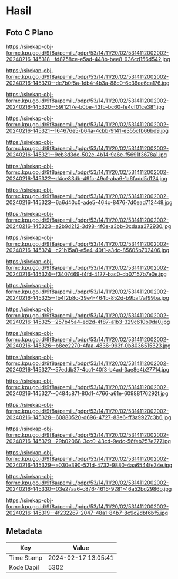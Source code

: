 # Hasil

## Foto C Plano

https://sirekap-obj-formc.kpu.go.id/9f8a/pemilu/pdpr/53/14/11/20/02/5314112002002-20240216-145318--fd8758ce-e5ad-448b-bee8-936cd156d542.jpg

https://sirekap-obj-formc.kpu.go.id/9f8a/pemilu/pdpr/53/14/11/20/02/5314112002002-20240216-145320--dc7b0f5a-1db4-4b3a-88c0-6c36ee6ca176.jpg

https://sirekap-obj-formc.kpu.go.id/9f8a/pemilu/pdpr/53/14/11/20/02/5314112002002-20240216-145320--59f1217e-b0be-43fb-bc60-fe4cf01ce381.jpg

https://sirekap-obj-formc.kpu.go.id/9f8a/pemilu/pdpr/53/14/11/20/02/5314112002002-20240216-145321--164676e5-b64a-4cbb-9141-e355cfb66bd9.jpg

https://sirekap-obj-formc.kpu.go.id/9f8a/pemilu/pdpr/53/14/11/20/02/5314112002002-20240216-145321--9eb3d3dc-502e-4b14-9a6e-f5691f3678a1.jpg

https://sirekap-obj-formc.kpu.go.id/9f8a/pemilu/pdpr/53/14/11/20/02/5314112002002-20240216-145322--d4ce83db-49fc-49cf-aba6-1a6fadd5d124.jpg

https://sirekap-obj-formc.kpu.go.id/9f8a/pemilu/pdpr/53/14/11/20/02/5314112002002-20240216-145323--6a6d40c0-ade5-464c-8476-7d0ead712448.jpg

https://sirekap-obj-formc.kpu.go.id/9f8a/pemilu/pdpr/53/14/11/20/02/5314112002002-20240216-145323--a2b9d212-3d98-4f0e-a3bb-0cdaaa372930.jpg

https://sirekap-obj-formc.kpu.go.id/9f8a/pemilu/pdpr/53/14/11/20/02/5314112002002-20240216-145324--c21b15a8-e5e4-40f1-a3dc-85605b702406.jpg

https://sirekap-obj-formc.kpu.go.id/9f8a/pemilu/pdpr/53/14/11/20/02/5314112002002-20240216-145324--f3407469-f4fd-4127-bac0-cb07157b7e0e.jpg

https://sirekap-obj-formc.kpu.go.id/9f8a/pemilu/pdpr/53/14/11/20/02/5314112002002-20240216-145325--fb4f2b8c-39e4-464b-852d-b9baf7af99ba.jpg

https://sirekap-obj-formc.kpu.go.id/9f8a/pemilu/pdpr/53/14/11/20/02/5314112002002-20240216-145325--257b45a4-ed2d-4f87-a1b3-329c610b0da0.jpg

https://sirekap-obj-formc.kpu.go.id/9f8a/pemilu/pdpr/53/14/11/20/02/5314112002002-20240216-145326--b8ee2270-4faa-4836-993f-0b8036515323.jpg

https://sirekap-obj-formc.kpu.go.id/9f8a/pemilu/pdpr/53/14/11/20/02/5314112002002-20240216-145327--57eddb37-4cc1-40f3-b4ad-3ae8e4b27714.jpg

https://sirekap-obj-formc.kpu.go.id/9f8a/pemilu/pdpr/53/14/11/20/02/5314112002002-20240216-145327--0484c87f-80d1-4766-a61e-60988176292f.jpg

https://sirekap-obj-formc.kpu.go.id/9f8a/pemilu/pdpr/53/14/11/20/02/5314112002002-20240216-145328--60880520-d696-4727-83e6-ff3a9927c3b6.jpg

https://sirekap-obj-formc.kpu.go.id/9f8a/pemilu/pdpr/53/14/11/20/02/5314112002002-20240216-145329--29b02068-3cc0-43cd-9edc-56feb257e277.jpg

https://sirekap-obj-formc.kpu.go.id/9f8a/pemilu/pdpr/53/14/11/20/02/5314112002002-20240216-145329--a030e390-521d-4732-9880-4aa6544fe34e.jpg

https://sirekap-obj-formc.kpu.go.id/9f8a/pemilu/pdpr/53/14/11/20/02/5314112002002-20240216-145330--03e27aa6-c876-4616-9281-46a52bd2986b.jpg

https://sirekap-obj-formc.kpu.go.id/9f8a/pemilu/pdpr/53/14/11/20/02/5314112002002-20240216-145319--4f232267-2047-48a1-84b7-8c9c2dbf6bf5.jpg


## Metadata

| Key        | Value               |
| ---------- | ------------------- |
| Time Stamp | 2024-02-17 13:05:41 |
| Kode Dapil | 5302                |



